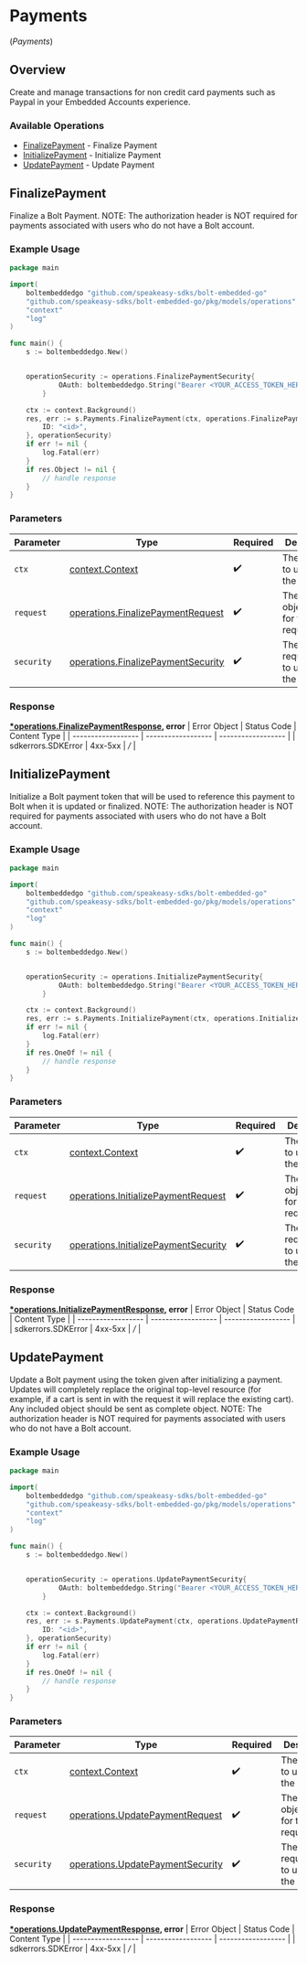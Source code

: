 # Payments
(*Payments*)

## Overview

Create and manage transactions for non credit card payments such as Paypal in your Embedded Accounts experience.


### Available Operations

* [FinalizePayment](#finalizepayment) - Finalize Payment
* [InitializePayment](#initializepayment) - Initialize Payment
* [UpdatePayment](#updatepayment) - Update Payment

## FinalizePayment

Finalize a Bolt Payment. NOTE: The authorization header is NOT required for payments associated with users who do not have a Bolt account.


### Example Usage

```go
package main

import(
	boltembeddedgo "github.com/speakeasy-sdks/bolt-embedded-go"
	"github.com/speakeasy-sdks/bolt-embedded-go/pkg/models/operations"
	"context"
	"log"
)

func main() {
    s := boltembeddedgo.New()


    operationSecurity := operations.FinalizePaymentSecurity{
            OAuth: boltembeddedgo.String("Bearer <YOUR_ACCESS_TOKEN_HERE>"),
        }

    ctx := context.Background()
    res, err := s.Payments.FinalizePayment(ctx, operations.FinalizePaymentRequest{
        ID: "<id>",
    }, operationSecurity)
    if err != nil {
        log.Fatal(err)
    }
    if res.Object != nil {
        // handle response
    }
}
```

### Parameters

| Parameter                                                                                    | Type                                                                                         | Required                                                                                     | Description                                                                                  |
| -------------------------------------------------------------------------------------------- | -------------------------------------------------------------------------------------------- | -------------------------------------------------------------------------------------------- | -------------------------------------------------------------------------------------------- |
| `ctx`                                                                                        | [context.Context](https://pkg.go.dev/context#Context)                                        | :heavy_check_mark:                                                                           | The context to use for the request.                                                          |
| `request`                                                                                    | [operations.FinalizePaymentRequest](../../pkg/models/operations/finalizepaymentrequest.md)   | :heavy_check_mark:                                                                           | The request object to use for the request.                                                   |
| `security`                                                                                   | [operations.FinalizePaymentSecurity](../../pkg/models/operations/finalizepaymentsecurity.md) | :heavy_check_mark:                                                                           | The security requirements to use for the request.                                            |


### Response

**[*operations.FinalizePaymentResponse](../../pkg/models/operations/finalizepaymentresponse.md), error**
| Error Object       | Status Code        | Content Type       |
| ------------------ | ------------------ | ------------------ |
| sdkerrors.SDKError | 4xx-5xx            | */*                |

## InitializePayment

Initialize a Bolt payment token that will be used to reference this payment to Bolt when it is updated or finalized. NOTE: The authorization header is NOT required for payments associated with users who do not have a Bolt account.


### Example Usage

```go
package main

import(
	boltembeddedgo "github.com/speakeasy-sdks/bolt-embedded-go"
	"github.com/speakeasy-sdks/bolt-embedded-go/pkg/models/operations"
	"context"
	"log"
)

func main() {
    s := boltembeddedgo.New()


    operationSecurity := operations.InitializePaymentSecurity{
            OAuth: boltembeddedgo.String("Bearer <YOUR_ACCESS_TOKEN_HERE>"),
        }

    ctx := context.Background()
    res, err := s.Payments.InitializePayment(ctx, operations.InitializePaymentRequest{}, operationSecurity)
    if err != nil {
        log.Fatal(err)
    }
    if res.OneOf != nil {
        // handle response
    }
}
```

### Parameters

| Parameter                                                                                        | Type                                                                                             | Required                                                                                         | Description                                                                                      |
| ------------------------------------------------------------------------------------------------ | ------------------------------------------------------------------------------------------------ | ------------------------------------------------------------------------------------------------ | ------------------------------------------------------------------------------------------------ |
| `ctx`                                                                                            | [context.Context](https://pkg.go.dev/context#Context)                                            | :heavy_check_mark:                                                                               | The context to use for the request.                                                              |
| `request`                                                                                        | [operations.InitializePaymentRequest](../../pkg/models/operations/initializepaymentrequest.md)   | :heavy_check_mark:                                                                               | The request object to use for the request.                                                       |
| `security`                                                                                       | [operations.InitializePaymentSecurity](../../pkg/models/operations/initializepaymentsecurity.md) | :heavy_check_mark:                                                                               | The security requirements to use for the request.                                                |


### Response

**[*operations.InitializePaymentResponse](../../pkg/models/operations/initializepaymentresponse.md), error**
| Error Object       | Status Code        | Content Type       |
| ------------------ | ------------------ | ------------------ |
| sdkerrors.SDKError | 4xx-5xx            | */*                |

## UpdatePayment

Update a Bolt payment using the token given after initializing a payment.  Updates will completely replace the original top-level resource (for example, if a cart is sent in with the request it will replace the existing cart).  Any included object should be sent as complete object. NOTE: The authorization header is NOT required for payments associated with users who do not have a Bolt account.


### Example Usage

```go
package main

import(
	boltembeddedgo "github.com/speakeasy-sdks/bolt-embedded-go"
	"github.com/speakeasy-sdks/bolt-embedded-go/pkg/models/operations"
	"context"
	"log"
)

func main() {
    s := boltembeddedgo.New()


    operationSecurity := operations.UpdatePaymentSecurity{
            OAuth: boltembeddedgo.String("Bearer <YOUR_ACCESS_TOKEN_HERE>"),
        }

    ctx := context.Background()
    res, err := s.Payments.UpdatePayment(ctx, operations.UpdatePaymentRequest{
        ID: "<id>",
    }, operationSecurity)
    if err != nil {
        log.Fatal(err)
    }
    if res.OneOf != nil {
        // handle response
    }
}
```

### Parameters

| Parameter                                                                                | Type                                                                                     | Required                                                                                 | Description                                                                              |
| ---------------------------------------------------------------------------------------- | ---------------------------------------------------------------------------------------- | ---------------------------------------------------------------------------------------- | ---------------------------------------------------------------------------------------- |
| `ctx`                                                                                    | [context.Context](https://pkg.go.dev/context#Context)                                    | :heavy_check_mark:                                                                       | The context to use for the request.                                                      |
| `request`                                                                                | [operations.UpdatePaymentRequest](../../pkg/models/operations/updatepaymentrequest.md)   | :heavy_check_mark:                                                                       | The request object to use for the request.                                               |
| `security`                                                                               | [operations.UpdatePaymentSecurity](../../pkg/models/operations/updatepaymentsecurity.md) | :heavy_check_mark:                                                                       | The security requirements to use for the request.                                        |


### Response

**[*operations.UpdatePaymentResponse](../../pkg/models/operations/updatepaymentresponse.md), error**
| Error Object       | Status Code        | Content Type       |
| ------------------ | ------------------ | ------------------ |
| sdkerrors.SDKError | 4xx-5xx            | */*                |
